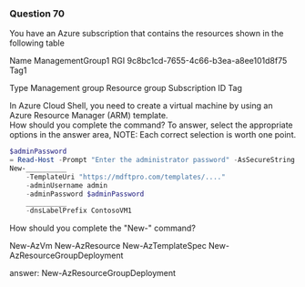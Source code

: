 ### Question 70

You have an Azure subscription that contains the resources shown in the following table

Name
ManagementGroup1
RGI
9c8bc1cd-7655-4c66-b3ea-a8ee101d8f75
Tag1

Type
Management group
Resource group
Subscription ID
Tag

In Azure Cloud Shell, you need to create a virtual machine by using an Azure Resource Manager (ARM) template.  
How should you complete the command? To answer, select the appropriate options in the answer area, NOTE: Each correct selection is worth one point.

```powershell
$adminPassword
= Read-Host -Prompt "Enter the administrator password" -AsSecureString
New-__________
    -TemplateUri "https://mdftpro.com/templates/...."
    -adminUsername admin
    -adminPassword $adminPassword
    __________ 
    -dnsLabelPrefix ContosoVM1 
```

How should you complete the "New-" command?

New-AzVm
New-AzResource
New-AzTemplateSpec
New-AzResourceGroupDeployment

answer: New-AzResourceGroupDeployment


